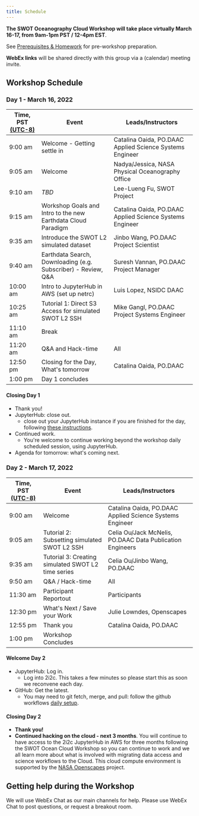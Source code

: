 ```yaml
---
title: Schedule
---
```


**The SWOT Oceanography Cloud Workshop will take place virtually March 16-17, from  9am-1pm PST / 12-4pm EST**.   

See [Prerequisites & Homework](https://podaac.github.io/2022-SWOT-Ocean-Cloud-Workshop/prerequisites/) for pre-workshop preparation.

**WebEx links** will be shared directly with this group via a (calendar) meeting invite.
 
## Workshop Schedule 

### Day 1 - March 16, 2022

| Time, PST [(UTC-8)](https://www.timeanddate.com/time/zones/cst) | Event | Leads/Instructors |
|------|-------|-------------------|
| 9:00 am | Welcome - Getting settle in | Catalina Oaida, PO.DAAC Applied Science Systems Engineer | 
| 9:05 am | Welcome | Nadya/Jessica, NASA Physical Oceanography Office | 
| 9:10 am | *TBD* | Lee-Lueng Fu, SWOT Project |
| 9:15 am | Workshop Goals and Intro to the new Earthdata Cloud Paradigm | Catalina Oaida, PO.DAAC Applied Science Systems Engineer |
| 9:35 am | Introduce the SWOT L2 simulated dataset | Jinbo Wang, PO.DAAC Project Scientist |
| 9:40 am | Earthdata Search, Downloading (e.g. Subscriber) - Review, Q&A | Suresh Vannan, PO.DAAC Project Manager |
| 10:00 am | Intro to JupyterHub in AWS (set up netrc)| Luis Lopez, NSIDC DAAC |
| 10:25 am | Tutorial 1: Direct S3 Access for simulated SWOT L2 SSH | Mike Gangl, PO.DAAC Project Systems Engineer |
| 11:10 am | Break |  |
| 11:20 am | Q&A and Hack-time | All |
| 12:50 pm | Closing for the Day, What's tomorrow | Catalina Oaida, PO.DAAC |
| 1:00 pm | Day 1 concludes | |

#### Closing Day 1

- Thank you!
- JupyterHub: close out. 
  - close out your JupyterHub instance if you are finished for the day, following [these instructions](https://nasa-openscapes.github.io/2021-Cloud-Hackathon/clinic/jupyterhub.html#how-do-i-end-my-openscapes-session). 
- Continued work. 
  - You're welcome to continue working beyond the workshop daily scheduled session, using JupyterHub. 
- Agenda for tomorrow: what's coming next.


### Day 2 - March 17, 2022

| Time, PST [(UTC-8)](https://www.timeanddate.com/time/zones/cst) | Event | Leads/Instructors |
|------|-------|-------------------|
| 9:00 am | Welcome | Catalina Oaida, PO.DAAC Applied Science Systems Engineer | 
| 9:05 am | Tutorial 2: Subsetting simulated SWOT L2 SSH | Celia Ou/Jack McNelis, PO.DAAC Data Publication Engineers |
| 9:35 am | Tutorial 3: Creating simulated SWOT L2 time series | Celia Ou/Jinbo Wang, PO.DAAC |
| 9:50 am | Q&A / Hack-time | All |
| 11:30 am | Participant Reportout | Participants  |
| 12:30 pm | What's Next / Save your Work | Julie Lowndes, Openscapes |
| 12:55 pm | Thank you | Catalina Oaida, PO.DAAC | 
| 1:00 pm | Workshop Concludes |  |

#### Welcome Day 2
- JupyterHub: Log in. 
  - Log into 2i2c. This takes a few minutes so please start this as soon we reconvene each day.
- GitHub: Get the latest.
  - You may need to git fetch, merge, and pull: follow the github workflows  [daily setup](https://nasa-openscapes.github.io/2021-Cloud-Hackathon/logistics/github-workflows.html#daily-setup).

#### Closing Day 2

- **Thank you!**
- **Continued hacking on the cloud - next 3 months**. You will continue to have access to the 2i2c JupyterHub in AWS for three months following the SWOT Ocean Cloud Workshop so you can continue to work and we all learn more about what is involved with migrating data access and science workflows to the Cloud. This cloud compute environment is supported by the [NASA Openscapes](https://nasa-openscapes.github.io/) project. 

## Getting help during the Workshop

We will use WebEx Chat as our main channels for help. Please use WebEx Chat to post questions, or request a breakout room. 



